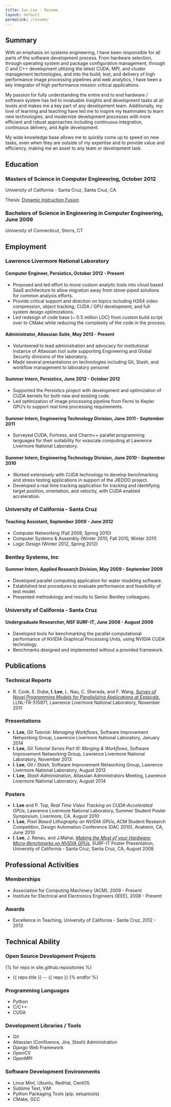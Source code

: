 ```yaml
---
title: Ian Lee - Resume
layout: default
permalink: /resume/
---
```


## Summary

With an emphasis on systems engineering, I have been responsible for all
parts of the software development process. From hardware selection, through
operating system and package configuration management, through C and C++
development utilizing the latest CUDA, MPI, and cluster management
technologies, and into the build, test, and delivery of high performance
image processing pipelines and web analytics, I have been a key integrator
of high performance mission critical applications.

My passion for fully understanding the entire end to end hardware /
software system has led to invaluable insights and development tasks at all
levels and makes me a key part of any development team. Additionally, my
love of learning and teaching have led me to inspire my teammates to learn
new technologies, and modernize development processes with more efficient
and robust approaches including continuous integration, continuous
delivery, and Agile development.

My wide knowledge base allows me to quickly come up to speed on new
tasks, even when they are outside of my expertise and to provide value and
efficiency, making me an asset to any team or development task.

## Education

### Masters of Science in Computer Engineering, October 2012

University of California - Santa Cruz, Santa Cruz, CA

Thesis: [Dynamic Instruction Fusion](https://escholarship.org/uc/item/41x2x382)

### Bachelors of Science in Engineering in Computer Engineering, June 2009

University of Connecticut, Storrs, CT

## Employment

### Lawrence Livermore National Laboratory

#### Computer Engineer, Persistics, October 2012 - Present

* Proposed and led effort to move custom analytic tools into cloud based
  SaaS architecture to allow migration away from stove-piped solutions
  for common analysis efforts.
* Provide critical support and direction on topics including H264 video
  compression, object tracking, CUDA / GPU development, and full system
  design optimizations.
* Led redesign of code base (~ 0.5 million LOC) from custom build script
  over to CMake while reducing the complexity of the code in the process.

#### Administrator, Atlassian Suite, May 2013 - Present

* Volunteered to lead administration and advocacy for institutional
  instance of Atlassian tool suite supporting Engineering and Global
  Security divisions of the laboratory.
* Made several presentations on technologies including Git, Stash, and
  workflow management to laboratory personel

#### Summer Intern, Persistics, June 2012 - October 2012

* Supported the Persistics project with development and optimization of
  CUDA kernels for both new and existing code.
* Led optimization of image processing pipeline from Fermi to Kepler
  GPU’s to support real time processing requirements.

#### Summer Intern, Engineering Technology Division, June 2011 - September 2011

* Surveyed CUDA, Fortress, and Charm++ parallel programming languages for
  their suitability for exascale computing at Lawrence Livermore National
  Laboratory.

#### Summer Intern, Engineering Technology Division, June 2010 - September 2010

* Worked extensively with CUDA technology to develop benchmarking and stress testing applications in support of the JIEDDO project.
* Developed a real time tracking application for tracking and identifying target position, orientation, and velocity, with CUDA enabled acceleration.

### University of California - Santa Cruz

#### Teaching Assistant, September 2009 - June 2012

* Computer Networking (Fall 2009, Spring 2010)
* Computer Systems & Assembly (Winter 2010, Fall 2010, Winter 2011)
* Logic Design (Winter 2012, Spring 2012)

### Bentley Systems, Inc

#### Summer Intern, Applied Research Division, May 2009 - September 2009

* Developed parallel computing application for water modeling software.
* Established test procedures to evaluate performance and feasibility of test model.
* Presented methodology and results to Senior Bentley colleagues.

### University of California - Santa Cruz

#### Undergraduate Researcher, NSF SURF-IT, June 2008 - August 2008

* Developed tools for benchmarking the parallel computational performance of NVIDIA Graphical Processing Units, using NVIDIA CUDA technology.
* Benchmarks designed and implemented without a provided framework.

## Publications

### Technical Reports

* R. Cook, E. Dube, **I. Lee**, L. Nau, C. Sherada, and F. Wang, <a href="https://codesign.llnl.gov/pdfs/ExascaleProgrammingModelSurvey2011.pdf">*Survey of Novel Programming Models for Parallelizing Applications at Exascale*</a>, LLNL-TR-515971, Lawrence Livermore National Laboratory, November 2011

### Presentations
* **I. Lee**, *Git Tutorial: Managing Workflows*, Software Improvement Networking Group, Lawrence Livermore National Laboratory, January 2014
* **I. Lee**, *Git Tutorial Series Part III: Merging & Workflows*, Software Improvement Networking Group, Lawrence Livermore National Laboratory, November 2013
* **I. Lee**, *Git / Stash*, Software Improvement Networking Group, Lawrence Livermore National Laboratory, August 2013
* **I. Lee**, *Stash Administration*, Atlassian Administrators Meeting, Lawrence Livermore National Laboratory, August 2014

### Posters
* **I. Lee** and P. Top, *Real Time Video Tracking on CUDA-Accelerated GPUs*, Lawrence Livermore National Laboratory, Summer Student Poster Symposium, Livermore, CA, August 2010
* **I. Lee**, *Pixel Based Lithography on NVIDIA GPUs*, ACM Student Research Competition, Design Automation Conference (DAC 2010), Anaheim, CA, June 2010
* **I. Lee**, J. Renau, and J.Mahai, <a href="https://surf-it.soe.ucsc.edu/node/82">*Making the Most of your Hardware: Micro-Benchmarks on NVIDIA GPUs*</a>, SURF-IT Poster Presentation, University of California - Santa Cruz, Santa Cruz, CA, August 2008

## Professional Activities

### Memberships
* Association for Computing Machinery (ACM), 2009 - Present
* Institute for Electrical and Electronics Engineers (IEEE), 2008 - Present

### Awards

* Excellence in Teaching, University of California - Santa Cruz, 2012 - 2013

## Technical Ability

### Open Source Development Projects

{% for repo in site.github.repositories %}
* {{ repo.title }} -- {{ repo }}
{% endfor %}

### Programming Languages

* Python
* C/C++
* CUDA

### Development Libraries / Tools

* Git
* Atlassian (Confluence, Jira, Stash) Administration
* Django Web Framework
* OpenCV
* OpenMPI

### Software Development Environments

* Linux Mint, Ubuntu, RedHat, CentOS
* Sublime Text, ViM
* Python Packaging Tools (pip, setuptools)
* CMake, GCC
